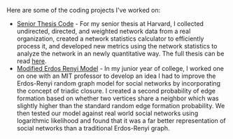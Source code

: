 Here are some of the coding projects I've worked on:

- [Senior Thesis Code](Thesis_Network_FinalCode.ipynb/) - For my senior thesis at Harvard, I collected undirected, directed, and weighted network data from a real organization, created a network statistics calculator to efficiently process it, and developed new metrics using the network statistics to analyze the network in an newly quantitative way. The full thesis can be read [here](https://docs.google.com/document/d/11TFFW09H3pMyNrFZEa4-ORIp7PtXoHreAtGVI-HHXyo/edit?usp=sharing). 
- [Modified Erdos Renyi Model](Luis_Network_Formation_Code_Test.ipynb/) - In my junior year of college, I worked one on one with an MIT professor to develop an idea I had to improve the Erdos-Renyi random graph model for social networks by incorporating the concept of triadic closure. I created a second probability of edge formation based on whether two vertices share a neighbor which was slightly higher than the standard random edge formation probability. We then tested our model against real world social networks using logarithmic likelihood and found that it was a far better representation of social networks than a traditional Erdos-Renyi graph.
